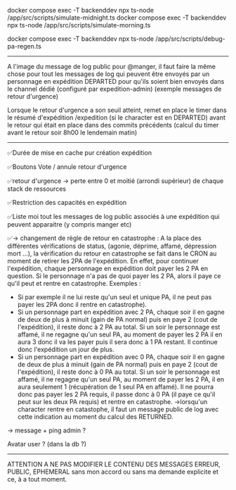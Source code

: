 docker compose exec -T backenddev npx ts-node /app/src/scripts/simulate-midnight.ts
docker compose exec -T backenddev npx ts-node /app/src/scripts/simulate-morning.ts

docker compose exec -T backenddev npx ts-node /app/src/scripts/debug-pa-regen.ts

---

A l'image du message de log public pour @manger, il faut faire la même chose pour tout les messages de log qui peuvent être envoyés par un personnage en expédition DEPARTED pour qu'ils soient bien envoyés dans le channel dédié (configuré par expedition-admin)
(exemple messages de retour d'urgence)

Lorsque le retour d'urgence a son seuil atteint, remet en place le timer dans le résumé d'expédition /expedition (si le character est en DEPARTED) avant le retour qui était en place dans des commits précédents (calcul du timer avant le retour soir 8h00 le lendemain matin)

---

✅Durée de mise en cache pur création expédition

✅Boutons Vote / annule retour d'urgence

✅retour d'urgence -> perte entre 0 et moitié (arrondi supérieur) de chaque stack de ressources

✅Restriction des capacités en expédition

✅Liste moi tout les messages de log public associés à une expédition qui
peuvent apparaitre (y compris manger etc)

<!-- DEPARTED -> retour en catastrophe

- agonie ✅ (/meurt de faim)
- déprime
- affamé X
- dépression
- mort ? -->

✅-> changement de règle de retour en catastrophe :
A la place des différentes vérifications de status, (agonie, déprime, affamé, dépression mort ...), la vérification du retour en catastrophe se fait dans le CRON au moment de retirer les 2PA de l'expédition.
En effet, pour continuer l'expédition, chaque personnage en expédition doit payer les 2 PA en question. Si le personnage n'a pas de quoi payer les 2 PA, alors il paye ce qu'il peut et rentre en catastrophe.
Exemples :

- Si par exemple il ne lui reste qu'un seul et unique PA, il ne peut pas payer les 2PA donc il rentre en catastrophe).
- Si un personnage part en expédition avec 2 PA, chaque soir il en gagne de deux de plus à minuit (gain de PA normal) puis en paye 2 (cout de l'expédition), il reste donc à 2 PA au total. Si un soir le personnage est affamé, il ne regagne qu'un seul PA, au moment de payer les 2 PA il en aura 3 donc il va les payer puis il sera donc à 1 PA restant. Il continue donc l'expédition un jour de plus.
- Si un personnage part en expédition avec 0 PA, chaque soir il en gagne de deux de plus à minuit (gain de PA normal) puis en paye 2 (cout de l'expédition), il reste donc à 0 PA au total. Si un soir le personnage est affamé, il ne regagne qu'un seul PA, au moment de payer les 2 PA, il en aura seulement 1 (récupération de 1 seul PA en affamé). Il ne pourra donc pas payer les 2 PA requis, il passe donc à 0 PA (il paye ce qu'il peut sur les deux PA requis) et rentre en catastrophe.
  ->lorsqu'un character rentre en catastophe, il faut un message public de log avec cette indication au moment du calcul des RETURNED.

-> message + ping admin ?

<!-- logs en expédition sauf première phase, doit toujours être caché sauf si un channel discord a été attributé à l'expédition. Les admin attribuent les channels dans /expedition-admin. -->

Avatar user ? (dans la db ?)

---

ATTENTION A NE PAS MODIFIER LE CONTENU DES MESSAGES ERREUR, PUBLIC, EPHEMERAL sans mon accord ou sans ma demande explicite et ce, à a tout moment.
